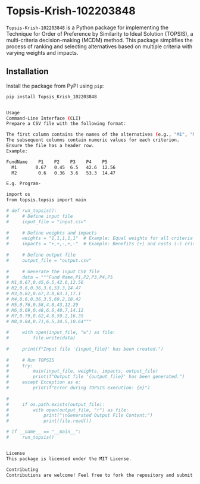 # Topsis-Krish-102203848

`Topsis-Krish-102203848` is a Python package for implementing the Technique for Order of Preference by Similarity to Ideal Solution (TOPSIS), a multi-criteria decision-making (MCDM) method. This package simplifies the process of ranking and selecting alternatives based on multiple criteria with varying weights and impacts.

## Installation

Install the package from PyPI using `pip`:

```bash
pip install Topsis_Krish_102203848


Usage
Command-Line Interface (CLI)
Prepare a CSV file with the following format:

The first column contains the names of the alternatives (e.g., "M1", "M2").
The subsequent columns contain numeric values for each criterion.
Ensure the file has a header row.
Example:

FundName	P1	  P2	P3	  P4	P5
  M1	   0.67	  0.45	6.5	  42.6	12.56
  M2	    0.6	  0.36	3.6	  53.3	14.47

E.g. Program-

import os
from topsis.topsis import main

# def run_topsis():
#     # Define input file
#     input_file = "input.csv"
    
#     # Define weights and impacts
#     weights = "1,1,1,1,1"  # Example: Equal weights for all criteria
#     impacts = "+,+,-,+,-"  # Example: Benefits (+) and costs (-) criteria
    
#     # Define output file
#     output_file = "output.csv"
    
#     # Generate the input CSV file
#     data = """Fund Name,P1,P2,P3,P4,P5
# M1,0.67,0.45,6.5,42.6,12.56
# M2,0.6,0.36,3.6,53.3,14.47
# M3,0.82,0.67,3.8,63.1,17.1
# M4,0.6,0.36,3.5,69.2,18.42
# M5,0.76,0.58,4.8,43,12.29
# M6,0.69,0.48,6.6,48.7,14.12
# M7,0.79,0.62,4.8,59.2,16.35
# M8,0.84,0.71,6.5,34.5,10.64"""
    
#     with open(input_file, "w") as file:
#         file.write(data)
    
#     print(f"Input file '{input_file}' has been created.")
    
#     # Run TOPSIS
#     try:
#         main(input_file, weights, impacts, output_file)
#         print(f"Output file '{output_file}' has been generated.")
#     except Exception as e:
#         print(f"Error during TOPSIS execution: {e}")
    
#  
#     if os.path.exists(output_file):
#         with open(output_file, "r") as file:
#             print("\nGenerated Output File Content:")
#             print(file.read())

# if __name__ == "__main__":
#     run_topsis()


License
This package is licensed under the MIT License.

Contributing
Contributions are welcome! Feel free to fork the repository and submit pull requests.

